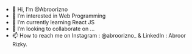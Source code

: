 - 👋 Hi, I’m @Abroorizno
- 👀 I’m interested in Web Programming
- 🌱 I’m currently learning React JS
- 💞️ I’m looking to collaborate on ...
- 📫 How to reach me on Instagram : @abroorizno_ & LinkedIn : Abroor Rizky.

<!---
Abroorizno/Abroorizno is a ✨ special ✨ repository because its `README.md` (this file) appears on your GitHub profile.
You can click the Preview link to take a look at your changes.
--->
